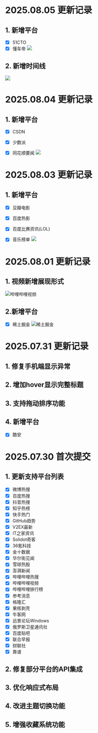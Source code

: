 # 2025.08.05 更新记录
## 1. 新增平台
- [x] 51CTO
- [x] 懂车帝
  ![](public/51cto-dcd-timeline.png)
## 2. 新增时间线
![](public/first-time.png)


# 2025.08.04 更新记录
## 1. 新增平台
- [x] CSDN
- [x] 少数派
- [x] 同花顺要闻
![](public/csdn-sspai-jqka.png)


# 2025.08.03 更新记录

## 1. 新增平台

- [x] 豆瓣电影
- [x] 百度热影
- [x] 百度比赛资讯(LOL)
- [x] 音乐榜单
![](public/db-bd-lol-music.png)


# 2025.08.01 更新记录

## 1. 视频新增展现形式

![哔哩哔哩视频](public/blbl-view.png)

## 2.新增平台

- [x] 稀土掘金
  ![稀土掘金](public/xtjj.png)

# 2025.07.31 更新记录

## 1. 修复手机端显示异常

## 2. 增加hover显示完整标题

## 3. 支持拖动排序功能

## 4. 新增平台

- [x] 酷安

# 2025.07.30 首次提交

## 1. 更新支持平台列表

- [x]  微博热搜
- [x] 百度热搜
- [x] 抖音热搜
- [x] 知乎热榜
- [x] 快手热门
- [x] GitHub趋势
- [x] V2EX最新
- [x] IT之家资讯
- [x] Solidot奇客
- [x] 36氪科技
- [x] 金十数据
- [x] 华尔街见闻
- [x] 雪球热股
- [x] 澎湃新闻
- [x] 哔哩哔哩热搜
- [x] 哔哩哔哩视频
- [x] 哔哩哔哩排行榜
- [x] 参考消息
- [x] 格隆汇
- [x] 果核剥壳
- [x] 牛客网
- [x] 远景论坛Windows
- [x] 俄罗斯卫星通讯社
- [x] 百度贴吧
- [x] 联合早报
- [x] 财联社
- [x] 靠谱

## 2. 修复部分平台的API集成

## 3. 优化响应式布局

## 4. 改进主题切换功能

## 5. 增强收藏系统功能

